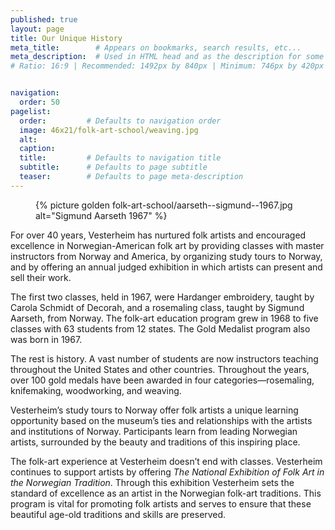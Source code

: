 ```yaml
---
published: true
layout: page
title: Our Unique History
meta_title:        # Appears on bookmarks, search results, etc...
meta_description:  # Used in HTML head and as the description for some search engines
# Ratio: 16:9 | Recommended: 1492px by 840px | Minimum: 746px by 420px


navigation:
  order: 50
pagelist:
  order:         # Defaults to navigation order
  image: 46x21/folk-art-school/weaving.jpg
  alt:
  caption:   
  title:         # Defaults to navigation title
  subtitle:      # Defaults to page subtitle
  teaser:        # Defaults to page meta-description   
---
```

<figure class="pull-left  content-photo  content-photo--golden-ratio--pull-left  content-photo--golden-ratio"><div class="content-photo__lining">{% picture golden folk-art-school/aarseth--sigmund--1967.jpg alt="Sigmund Aarseth 1967" %}</div></figure>

For over 40 years, Vesterheim has nurtured folk artists and encouraged excellence in Norwegian-American folk art by providing classes with master instructors from Norway and America, by organizing study tours to Norway, and by offering an annual judged exhibition in which artists can present and sell their work.

The first two classes, held in 1967, were Hardanger embroidery, taught by Carola Schmidt of Decorah, and a rosemaling class, taught by Sigmund Aarseth, from Norway. The folk-art education program grew in 1968 to five classes with 63 students from 12 states. The Gold Medalist program also was born in 1967.

The rest is history. A vast number of students are now instructors teaching throughout the United States and other countries. Throughout the years, over 100 gold medals have been awarded in four categories—rosemaling, knifemaking, woodworking, and weaving.

Vesterheim’s study tours to Norway offer folk artists a unique learning opportunity based on the museum’s ties and relationships with the artists and institutions of Norway. Participants learn from leading Norwegian artists, surrounded by the beauty and traditions of this inspiring place.

The folk-art experience at Vesterheim doesn’t end with classes. Vesterheim continues to support artists by offering _The National Exhibition of Folk Art in the Norwegian Tradition_. Through this exhibition Vesterheim sets the standard of excellence as an artist in the Norwegian folk-art traditions. This program is vital for promoting folk artists and serves to ensure that these beautiful age-old traditions and skills are preserved.